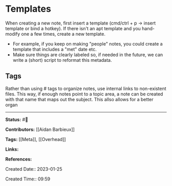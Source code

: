 # Templates
When creating a new note, first insert a template (cmd/ctrl + p -> insert template or bind a hotkey). If there isn't an apt template and you hand-modify one a few times, create a new template.
- For example, if you keep on making "people" notes, you could create a template that includes a "met" date etc. 
- Make sure things are clearly labeled so, if needed in the future, we can write a (short) script to reformat this metadata.


## Tags
Rather than using # tags to organize notes, use internal links to non-existent files. This way, if enough notes point to a topic area, a note can be created with that name that maps out the subject. This allso allows for a better organ

---
**Status:**
#🌱 

**Contributors:**
[[Aidan Barbieux]]

**Tags:**
[[Meta]], [[Overhead]]

**Links:**

**References:**

Created Date:: 2023-01-25

Created Time:: 09:59